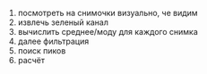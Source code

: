1. посмотреть на снимочки визуально, че видим
2. извлечь зеленый канал
3. вычислить среднее/моду для каждого снимка
4. далее фильтрация
5. поиск пиков
6. расчёт 

